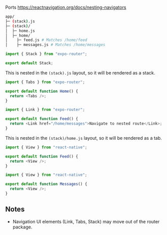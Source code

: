 Ports https://reactnavigation.org/docs/nesting-navigators

```sh
app/
├─ (stack).js
├─ (stack)/
│  ├─ home.js
│  ├─ home/
│    ├─ feed.js # Matches /home/feed
│    ├─ messages.js # Matches /home/messages
```

```js title=app/(stack).js
import { Stack } from "expo-router";

export default Stack;
```

This is nested in the `(stack).js` layout, so it will be rendered as a stack.

```js title=app/(stack)/home.js
import { Tabs } from "expo-router";

export default function Home() {
  return <Tabs />;
}
```

```js title=app/(stack)/profile.js
import { Link } from "expo-router";

export default function Feed() {
  return <Link href="/home/messages">Navigate to nested route</Link>;
}
```

This is nested in the `(stack)/home.js` layout, so it will be rendered as a tab.

```js title=app/(stack)/home/feed.js
import { View } from "react-native";

export default function Feed() {
  return <View />;
}
```

```js title=app/(stack)/home/messages.js
import { View } from "react-native";

export default function Messages() {
  return <View />;
}
```

## Notes

- Navigation UI elements (Link, Tabs, Stack) may move out of the router package.
